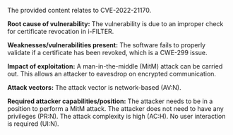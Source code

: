 The provided content relates to CVE-2022-21170.

**Root cause of vulnerability:**
The vulnerability is due to an improper check for certificate revocation in i-FILTER.

**Weaknesses/vulnerabilities present:**
The software fails to properly validate if a certificate has been revoked, which is a CWE-299 issue.

**Impact of exploitation:**
A man-in-the-middle (MitM) attack can be carried out. This allows an attacker to eavesdrop on encrypted communication.

**Attack vectors:**
The attack vector is network-based (AV:N).

**Required attacker capabilities/position:**
The attacker needs to be in a position to perform a MitM attack. The attacker does not need to have any privileges (PR:N). The attack complexity is high (AC:H). No user interaction is required (UI:N).